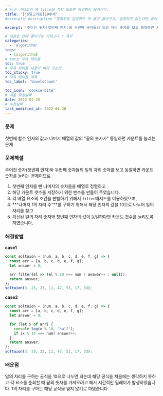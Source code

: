 ```yaml
---
# []는 카테고리 명 title을 적지 않으면 파일명이 올라간다.
title: '[js알고리즘]10부제'
#excerpt는 description "발췌부분 설정하면 이 글이 들어가고, 설정하지 않는다면 글의 첫 문단이 들어가게됨"

excerpt: '주어진 숫자(첫번째 인자)와 두번째 숫자들의 일의 자리 숫자를 보고 동일하면 카운트 숫자를 늘리는 문제'

# 대괄호 안에 들어가는 카테고리 : 목차
categories:
  - 'algorithm'
tags:
  - [algorithm]
# toc는 우측 테이블
toc: true
# 우측 테이블 내용이 따라 오는것
toc_sticky: true
# 우측 테이블 제목
toc_label: 'VowelsCount'

toc_icon: 'cookie-bite'
# 처음 작성날짜
date: 2022-04-28
# 수정날짜
last_modified_at: 2022-04-28
---
```


### 문제

첫번째 함수 인자의 값과 나머지 배열의 값의 "끝의 숫자가" 동일하면 카운트를 늘리는 문제

### 문제해설

주어진 숫자(첫번째 인자)와 두번째 숫자들의 일의 자리 숫자를 보고 동일하면 카운트 숫자를 늘리는 문제이므로

1. 첫번째 인자를 뺀 나머지의 숫자들을 배열로 정렬하고
2. 해당 카운트 갯수를 저장하기 위한 변수를 만들어 주었습니다.
3. 각 배열 요소의 조건을 판별하기 위해서 `filter`매서드를 이용하였으며,
4. **"나머지 1의 자리 수"**를 구하기 위해서 해당 인자의 값을 10으로 나누어 일의 자리를 찾고
5. 계산된 일의 자리 숫자와 첫번째 인자의 값이 동일하다면 카운트 갯수를 늘리도록 하였습니다.

### 해결방법

**case1**

```javascript
const soltuion = (num, a, b, c, d, e, f, g) => {
  const arr = [a, b, c, d, e, f, g];
  let answer = 0;

  arr.filter(el => (el % 10 === num ? answer++ : null));
  return answer;
};
soltuion(3, 25, 23, 11, 47, 53, 17, 33);
```

**case2**

```javascript
const soltuion = (num, a, b, c, d, e, f, g) => {
  const arr = [a, b, c, d, e, f, g];
  let answer = 0;

  for (let x of arr) {
    console.log(x % 10, 'half');
    if (x % 10 === num) answer++;
  }
  return answer;
};
soltuion(3, 25, 23, 11, 47, 53, 17, 33);
```

### 배운점

일의 자리를 구하는 공식을 10으로 나누면 되는데 해당 공식을 처음에는 생각하지 못하고 각 요소를 순회할 때
끝의 숫자를 가져오려고 해서 시간적인 딜레이가 발생하였습니다.
1의 자리를 구하는 해당 공식을 잊지 않기로 하였습니다.
